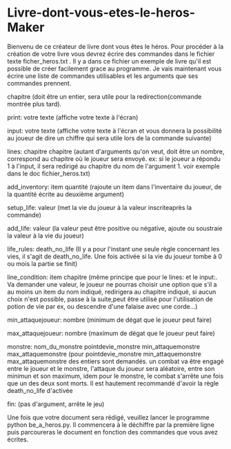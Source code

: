 # Livre-dont-vous-etes-le-heros-Maker
Bienvenu de ce créateur de livre dont vous êtes le héros.
Pour procéder à la création de votre livre vous devrez écrire des commandes dans le fichier texte ficher_heros.txt .
Il y a dans ce fichier un exemple de livre qu'il est possible de créer facilement grace au programme.
Je vais maintenant vous écrire une liste de commandes utilisables et les arguments que ses commandes prennent.

chapitre (doit être un entier, sera utile pour la redirection(commande montrée plus tard).

print: votre texte (affiche votre texte à l'écran)

input: votre texte (affiche votre texte à l'écran et vous donnera la possibilité au joueur de dire un chiffre qui sera utile lors de la commande suivante)

lines: chapitre chapitre (autant d'arguments qu'on veut, doit être un nombre, correspond au chapitre où le joueur sera envoyé. ex: si le joueur a répondu
1 à l'input, il sera redirigé au chapitre du nom de l'argument 1. voir exemple dans le doc fichier_heros.txt)

add_inventory: item quantité (rajoute un item dans l'inventaire du joueur, de la quantité écrite au deuxième argument)

setup_life: valeur (met la vie du joueur à la valeur inscriteaprès la commande)

add_life: valeur (la valeur peut être positive ou négative, ajoute ou soustraie la valeur à la vie du joueur)

life_rules: death_no_life (Il y a pour l'instant une seule règle concernant les vies, il s'agit de death_no_life.
Une fois activée si la vie du joueur tombe à 0 ou mois la partie se finit)

line_condition: item chapitre (même principe que pour le lines: et le input:. Va demander une valeur, le joueur ne pourras choisir une option que s'il a au moins un item du nom indiqué,
redirigera au chapitre indiqué, si aucun choix n'est possible, passe à la suite,peut être utilisé pour l'utilisation de potion de vie par ex, ou descendre d'une falaise avec une corde...)

min_attaquejoueur: nombre (minimum de dégat que le joueur peut faire)

max_attaquejoueur: nombre (maximum de dégat que le joueur peut faire)

monstre: nom_du_monstre pointdevie_monstre min_attaquemonstre max_attaquemonstre (pour pointdevie_monstre min_attaquemonstre max_attaquemonstre des entiers sont demandés.
un combat va être engagé entre le joueur et le monstre, l'attaque du joueur sera aléatoire, entre son minimun et son maximum, idem pour le monstre, le combat s'arrête
une fois que un des deux sont morts. Il est hautement recommandé d'avoir la règle death_no_life d'activée

fin: (pas d'argument, arrête le jeu)

Une fois que votre document sera rédigé, veuillez lancer le programme python be_a_heros.py. Il commencera à le déchiffre par la première ligne puis parcoureras le document en fonction
des commandes que vous avez écrites.
